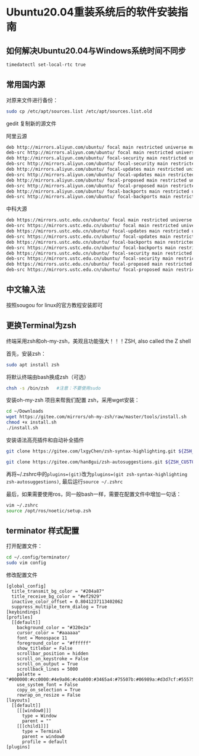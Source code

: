 # Ubuntu20.04重装系统后的软件安装指南

## 如何解决Ubuntu20.04与Windows系统时间不同步

```bash
timedatectl set-local-rtc true
```

## 常用国内源

对原来文件进行备份：

```bash
sudo cp /etc/apt/sources.list /etc/apt/sources.list.old
```

gedit 复制新的源文件

阿里云源

```bash
deb http://mirrors.aliyun.com/ubuntu/ focal main restricted universe multiverse
deb-src http://mirrors.aliyun.com/ubuntu/ focal main restricted universe multiverse
deb http://mirrors.aliyun.com/ubuntu/ focal-security main restricted universe multiverse
deb-src http://mirrors.aliyun.com/ubuntu/ focal-security main restricted universe multiverse
deb http://mirrors.aliyun.com/ubuntu/ focal-updates main restricted universe multiverse
deb-src http://mirrors.aliyun.com/ubuntu/ focal-updates main restricted universe multiverse
deb http://mirrors.aliyun.com/ubuntu/ focal-proposed main restricted universe multiverse
deb-src http://mirrors.aliyun.com/ubuntu/ focal-proposed main restricted universe multiverse
deb http://mirrors.aliyun.com/ubuntu/ focal-backports main restricted universe multiverse
deb-src http://mirrors.aliyun.com/ubuntu/ focal-backports main restricted universe multiverse
```

中科大源

```bash
deb https://mirrors.ustc.edu.cn/ubuntu/ focal main restricted universe multiverse
deb-src https://mirrors.ustc.edu.cn/ubuntu/ focal main restricted universe multiverse
deb https://mirrors.ustc.edu.cn/ubuntu/ focal-updates main restricted universe multiverse
deb-src https://mirrors.ustc.edu.cn/ubuntu/ focal-updates main restricted universe multiverse
deb https://mirrors.ustc.edu.cn/ubuntu/ focal-backports main restricted universe multiverse
deb-src https://mirrors.ustc.edu.cn/ubuntu/ focal-backports main restricted universe multiverse
deb https://mirrors.ustc.edu.cn/ubuntu/ focal-security main restricted universe multiverse
deb-src https://mirrors.ustc.edu.cn/ubuntu/ focal-security main restricted universe multiverse
deb https://mirrors.ustc.edu.cn/ubuntu/ focal-proposed main restricted universe multiverse
deb-src https://mirrors.ustc.edu.cn/ubuntu/ focal-proposed main restricted universe multiverse
```

## 中文输入法

按照sougou for linux的官方教程安装即可

## 更换Terminal为zsh

终端采用zsh和oh-my-zsh，美观且功能强大！！！ZSH, also called the Z shell

首先，安装zsh：

```bash
sudo apt install zsh
```

将默认终端由bash换成zsh（可选）

```bash
chsh -s /bin/zsh   #注意：不要使用sudo
```

安装oh-my-zsh 项目来帮我们配置 zsh，采用wget安装：

 ```bash
cd ~/Downloads
wget https://gitee.com/mirrors/oh-my-zsh/raw/master/tools/install.sh
chmod +x install.sh
./install.sh
 ```

安装语法高亮插件和自动补全插件

```bash
git clone https://gitee.com/lxgyChen/zsh-syntax-highlighting.git ${ZSH_CUSTOM:-~/.oh-my-zsh/custom}/plugins/zsh-syntax-highlighting

git clone https://gitee.com/han8gui/zsh-autosuggestions.git ${ZSH_CUSTOM:-~/.oh-my-zsh/custom}/plugins/zsh-autosuggestions
```

再将~/.zshrc中的`plugins=(git)`改为`plugins=(git zsh-syntax-highlighting zsh-autosuggestions)`, 最后运行`source ~/.zshrc`

最后，如果需要使用ros，同一般bash一样，需要在配置文件中增加一句话：

```bash
vim ~/.zshrc
source /opt/ros/noetic/setup.zsh
```

## terminator 样式配置

打开配置文件：

```bash
cd ~/.config/terminator/ 
sudo vim config
```

修改配置文件

```
[global_config]
  title_transmit_bg_color = "#204a87"
  title_receive_bg_color = "#ef2929"
  inactive_color_offset = 0.8041237113402062
  suppress_multiple_term_dialog = True
[keybindings]
[profiles]
  [[default]]
    background_color = "#320e2a"
    cursor_color = "#aaaaaa"
    font = Monospace 11
    foreground_color = "#ffffff"
    show_titlebar = False
    scrollbar_position = hidden
    scroll_on_keystroke = False
    scroll_on_output = True
    scrollback_lines = 5000
    palette = "#000000:#cc0000:#4e9a06:#c4a000:#3465a4:#75507b:#06989a:#d3d7cf:#555753:#ef2929:#8ae234:#fce94f:#729fcf:#ad7fa8:#34e2e2:#eeeeec"
    use_system_font = False
    copy_on_selection = True
    rewrap_on_resize = False
[layouts]
  [[default]]
    [[[window0]]]
      type = Window
      parent = ""
    [[[child1]]]
      type = Terminal
      parent = window0
      profile = default
[plugins]
```
